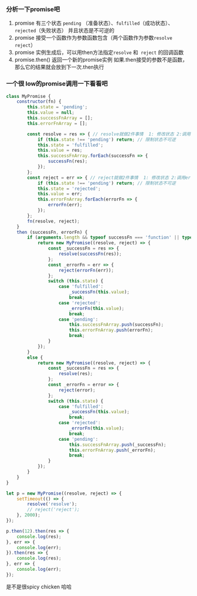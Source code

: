 <!--
title: 封装promise,
categories: 技术,
path: /articleDetail,
comments: true,
date: 2019-05-29 21:26:58,
tags: ,
keywords: ,
photos: javascript,
description: 
-->

### 分析一下promise吧

1. promise 有三个状态 `pending` （准备状态）、`fulfilled`（成功状态）、`rejected`（失败状态） 并且状态是不可逆的
2. promise 接受一个函数作为参数函数包含（两个函数作为参数`resolve` `reject`）
3. promise 实例生成后，可以用then方法指定`resolve` 和` reject` 的回调函数
4. promise.then() 返回一个新的promise实例 如果.then接受的参数不是函数，那么它的结果就会放到下一次.then执行

###  一个很 low的promise调用一下看看吧
```js
class MyPromise {
    constructor(fn) {
        this.state = 'pending';
        this.value = null;
        this.successFnArray = [];
        this.errorFnArray = [];

        const resolve = res => { // resolve就做2件事情  1: 修改状态 2:调用successFn
            if (this.state !== 'pending') return; // 限制状态不可逆
            this.state = 'fulfilled';
            this.value = res;
            this.successFnArray.forEach(successFn => {
                successFn(res);
            });
        };
        const reject = err => { // reject就做2件事情  1: 修改状态 2:调用errorFn
            if (this.state !== 'pending') return; // 限制状态不可逆
            this.state = 'rejected';
            this.value = err;
            this.errorFnArray.forEach(errorFn => {
                errorFn(err);
            });
        };
        fn(resolve, reject);
    }
    then (successFn, errorFn) {
        if (arguments.length && typeof successFn === 'function' || typeof errorFn === 'function') {
            return new MyPromise((resolve, reject) => {
                const _successFn = res => {
                    resolve(successFn(res));
                };
                const _errorFn = err => {
                    reject(errorFn(err));
                };
                switch (this.state) {
                    case 'fulfilled':
                        _successFn(this.value);
                        break;
                    case 'rejected':
                        _errorFn(this.value);
                        break;
                    case 'pending':
                        this.successFnArray.push(successFn);
                        this.errorFnArray.push(errorFn);
                        break;
                }
            });
        }
        else {
            return new MyPromise((resolve, reject) => {
                const _successFn = res => {
                    resolve(res);
                };
                const _errorFn = error => {
                    reject(error);
                };
                switch (this.state) {
                    case 'fulfilled':
                        _successFn(this.value);
                        break;
                    case 'rejected':
                        _errorFn(this.value);
                        break;
                    case 'pending':
                        this.successFnArray.push(_successFn);
                        this.errorFnArray.push(_errorFn);
                        break;
                }
            });
        }
    }
}

let p = new MyPromise((resolve, reject) => {
    setTimeout(() => {
        resolve('resolve');
        // reject('reject');
    }, 2000);
});

p.then(12).then(res => {
    console.log(res);
}, err => {
    console.log(err);
}).then(res => {
    console.log(res);
}, err => {
    console.log(err);
});

```
是不是很spicy chicken  哈哈


